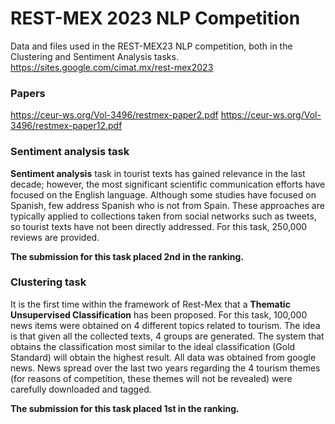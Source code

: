 # REST-MEX 2023 NLP Competition

Data and files used in the REST-MEX23 NLP competition, both in the Clustering and Sentiment Analysis tasks.
https://sites.google.com/cimat.mx/rest-mex2023

### Papers

https://ceur-ws.org/Vol-3496/restmex-paper2.pdf
https://ceur-ws.org/Vol-3496/restmex-paper12.pdf

### Sentiment analysis task
**Sentiment analysis** task in tourist texts has gained relevance in the last decade; however, the most significant scientific communication efforts have focused on the English language. Although some studies have focused on Spanish, few address Spanish who is not from Spain. These approaches are typically applied to collections taken from social networks such as tweets, so tourist texts have not been directly addressed. For this task, 250,000 reviews are provided.

**The submission for this task placed 2nd in the ranking.**


### Clustering task
It is the first time within the framework of Rest-Mex that a **Thematic Unsupervised Classification** has been proposed. For this task, 100,000 news items were obtained on 4 different topics related to tourism. The idea is that given all the collected texts, 4 groups are generated. The system that obtains the classification most similar to the ideal classification (Gold Standard) will obtain the highest result. All data was obtained from google news. News spread over the last two years regarding the 4 tourism themes (for reasons of competition, these themes will not be revealed) were carefully downloaded and tagged.

**The submission for this task placed 1st in the ranking.**
